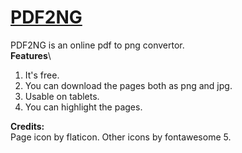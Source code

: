 # [PDF2NG](https://stelios333.github.io/pdf2ng)
PDF2NG is an online pdf to png convertor.\
**Features**\
 1. It's free.
 2. You can download the pages both as png and jpg.
 3. Usable on tablets.
 4. You can highlight the pages.

**Credits:**\
Page icon by flaticon. Other icons by fontawesome 5.
